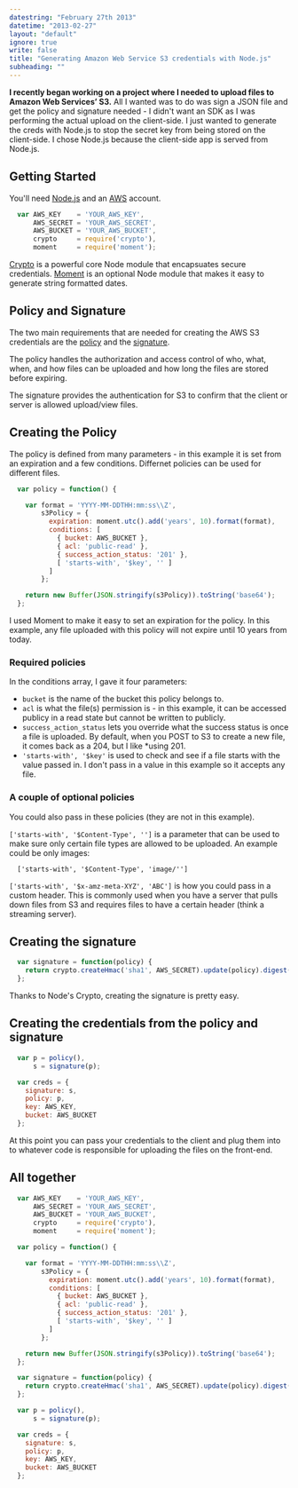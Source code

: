 ```yaml
---
datestring: "February 27th 2013"
datetime: "2013-02-27"
layout: "default"
ignore: true
write: false
title: "Generating Amazon Web Service S3 credentials with Node.js"
subheading: ""
---
```


**I recently began working on a project where I needed to upload files to Amazon Web Services’ S3.** All I wanted was to do was sign a JSON file and get the policy and signature needed - I didn't want an SDK as I was performing the actual upload on the client-side. I just wanted to generate the creds with Node.js to stop the secret key from being stored on the client-side. I chose Node.js because the client-side app is served from Node.js.

## Getting Started
You'll need [Node.js](https://github.com/joyent/node/wiki/Installation) and an [AWS](http://aws.amazon.com/) account.

``` javascript
  var AWS_KEY    = 'YOUR_AWS_KEY',
      AWS_SECRET = 'YOUR_AWS_SECRET',
      AWS_BUCKET = 'YOUR_AWS_BUCKET',
      crypto     = require('crypto'),
      moment     = require('moment');
```
[Crypto](http://nodejs.org/api/crypto.html) is a powerful core Node module that encapsuates secure credentials. [Moment](http://momentjs.com/) is an optional Node module that makes it easy to generate string formatted dates.

## Policy and Signature
The two main requirements that are needed for creating the AWS S3 credentials are the [policy](http://docs.aws.amazon.com/AmazonS3/latest/dev/UsingBucketPolicies.html) and the [signature](http://docs.aws.amazon.com/AmazonS3/latest/dev/RESTAuthentication.html).

The policy handles the authorization and access control of who, what, when, and how files can be uploaded and how long the files are stored before expiring.

The signature provides the authentication for S3 to confirm that the client or server is allowed upload/view files.

## Creating the Policy
The policy is defined from many parameters - in this example it is set from an expiration and a few conditions. Differnet policies can be used for different files.

``` javascript
  var policy = function() {

    var format = 'YYYY-MM-DDTHH:mm:ss\\Z',
        s3Policy = {
          expiration: moment.utc().add('years', 10).format(format),
          conditions: [
            { bucket: AWS_BUCKET },
            { acl: 'public-read' },
            { success_action_status: '201' },
            [ 'starts-with', '$key', '' ]
          ]
        };

    return new Buffer(JSON.stringify(s3Policy)).toString('base64');
  };
```

I used Moment to make it easy to set an expiration for the policy. In this example, any file uploaded with this policy will not expire until 10 years from today.

### Required policies
In the conditions array, I gave it four parameters:

* `bucket` is the name of the bucket this policy belongs to.
* `acl` is what the file(s) permission is - in this example, it can be accessed publicy in a read state but cannot be written to publicly.
* `success_action_status` lets you override what the success status is once a file is uploaded. By default, when you POST to S3 to create a new file, it comes back as a 204, but I like *using 201.
* `'starts-with', '$key'` is used to check and see if a file starts with the value passed in. I don't pass in a value in this example so it accepts any file.

### A couple of optional policies
You could also pass in these policies (they are not in this example).

`['starts-with', '$Content-Type', '']` is a parameter that can be used to make sure only certain file types are allowed to be uploaded. An example could be only images:

```
  ['starts-with', '$Content-Type', 'image/'']
```

`['starts-with', '$x-amz-meta-XYZ', 'ABC']` is how you could pass in a custom header. This is commonly used when you have a server that pulls down files from S3 and requires files to have a certain header (think a streaming server).

## Creating the signature

``` javascript
  var signature = function(policy) {
    return crypto.createHmac('sha1', AWS_SECRET).update(policy).digest('base64');
  };
```

Thanks to Node's Crypto, creating the signature is pretty easy.

## Creating the credentials from the policy and signature

``` javascript
  var p = policy(),
      s = signature(p);

  var creds = {
    signature: s,
    policy: p,
    key: AWS_KEY,
    bucket: AWS_BUCKET
  };
```
At this point you can pass your credentials to the client and plug them into to whatever code is responsible for uploading the files on the front-end.

## All together
``` javascript
  var AWS_KEY    = 'YOUR_AWS_KEY',
      AWS_SECRET = 'YOUR_AWS_SECRET',
      AWS_BUCKET = 'YOUR_AWS_BUCKET',
      crypto     = require('crypto'),
      moment     = require('moment');

  var policy = function() {

    var format = 'YYYY-MM-DDTHH:mm:ss\\Z',
        s3Policy = {
          expiration: moment.utc().add('years', 10).format(format),
          conditions: [
            { bucket: AWS_BUCKET },
            { acl: 'public-read' },
            { success_action_status: '201' },
            [ 'starts-with', '$key', '' ]
          ]
        };

    return new Buffer(JSON.stringify(s3Policy)).toString('base64');
  };

  var signature = function(policy) {
    return crypto.createHmac('sha1', AWS_SECRET).update(policy).digest('base64');
  };

  var p = policy(),
      s = signature(p);

  var creds = {
    signature: s,
    policy: p,
    key: AWS_KEY,
    bucket: AWS_BUCKET
  };
```
